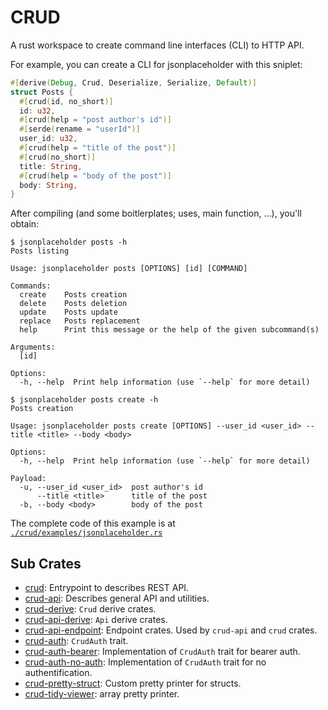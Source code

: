 # CRUD

A rust workspace to create command line interfaces (CLI) to HTTP API.

For example, you can create a CLI for jsonplaceholder with this sniplet:

```rust
#[derive(Debug, Crud, Deserialize, Serialize, Default)]
struct Posts {
  #[crud(id, no_short)]
  id: u32,
  #[crud(help = "post author's id")]
  #[serde(rename = "userId")]
  user_id: u32,
  #[crud(help = "title of the post")]
  #[crud(no_short)]
  title: String,
  #[crud(help = "body of the post")]
  body: String,
}
```

After compiling (and some boitlerplates; uses, main function, ...), you'll obtain:

```shell
$ jsonplaceholder posts -h
Posts listing

Usage: jsonplaceholder posts [OPTIONS] [id] [COMMAND]

Commands:
  create    Posts creation
  delete    Posts deletion
  update    Posts update
  replace   Posts replacement
  help      Print this message or the help of the given subcommand(s)

Arguments:
  [id]

Options:
  -h, --help  Print help information (use `--help` for more detail)
```
```shell
$ jsonplaceholder posts create -h
Posts creation

Usage: jsonplaceholder posts create [OPTIONS] --user_id <user_id> --title <title> --body <body>

Options:
  -h, --help  Print help information (use `--help` for more detail)

Payload:
  -u, --user_id <user_id>  post author's id
      --title <title>      title of the post
  -b, --body <body>        body of the post

```

The complete code of this example is at [`./crud/examples/jsonplaceholder.rs`](./crud/examples/jsonplaceholder.rs)


## Sub Crates


- [crud](./crud): Entrypoint to describes REST API.
- [crud-api](./crud-api): Describes general API and utilities.
- [crud-derive](./crud-derive): `Crud` derive crates.
- [crud-api-derive](./crud-api-derive): `Api` derive crates.
- [crud-api-endpoint](./crud-api-endpoint): Endpoint crates. Used by `crud-api` and `crud` crates.
- [crud-auth](./crud-auth): `CrudAuth` trait.
- [crud-auth-bearer](./crud-auth-bearer): Implementation of `CrudAuth` trait for bearer auth.
- [crud-auth-no-auth](./crud-auth-no-auth): Implementation of `CrudAuth` trait for no authentification.
- [crud-pretty-struct](./crud-pretty-struct): Custom pretty printer for structs.
- [crud-tidy-viewer](./crud-tidy-viewer): array pretty printer.
